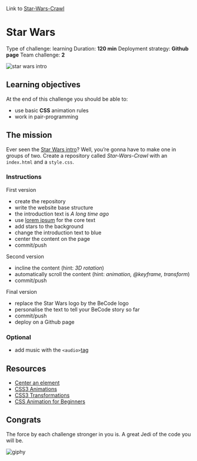 Link to [Star-Wars-Crawl]( https://marcoarata.github.io/Star-Wars-Crawl/)

# Star Wars
Type of challenge: learning
Duration: **120 min**
Deployment strategy: **Github page**
Team challenge: **2**

![star wars intro](https://github.com/luisromeroaraya/marco/blob/master/1.The-Field/4.HTML-CSS/introduction/images/star-wars.jpg)

## Learning objectives
At the end of this challenge you should be able to:
* use basic **CSS** animation rules
* work in pair-programming

## The mission
Ever seen the [Star Wars intro](https://www.youtube.com/watch?v=C587lNBQXAw)? Well, you’re gonna have to make one in groups of two. Create a repository called *Star-Wars-Crawl* with an ```index.html``` and a ```style.css```.

### Instructions
First version
* create the repository
* write the website base structure
* the introduction text is *A long time ago*
* use [lorem ipsum](https://en.lipsum.com/) for the core text
* add stars to the background
* change the introduction text to blue
* center the content on the page
* commit/push

Second version
* incline the content (hint: *3D rotation*)
* automatically scroll the content (hint: *animation, @keyframe, transform*)
* commit/push

Final version
* replace the Star Wars logo by the BeCode logo
* personalise the text to tell your BeCode story so far
* commit/push
* deploy on a Github page

### Optional
* add music with the ```<audio>```[tag](https://www.w3schools.com/tags/tag_audio.asp)

## Resources
* [Center an element](https://www.w3schools.com/css/css_align.asp)
* [CSS3 Animations](https://www.w3schools.com/css/css3_animations.asp)
* [CSS3 Transformations](https://www.w3schools.com/css/css3_3dtransforms.asp)
* [CSS Animation for Beginners](https://thoughtbot.com/blog/css-animation-for-beginners)

## Congrats
The force by each challenge stronger in you is. A great Jedi of the code you will be.

![giphy](https://camo.githubusercontent.com/71faeb9856ea48d04e65d37932a394b59036a700229c179ad4b5147a049067c5/68747470733a2f2f6d656469612e67697068792e636f6d2f6d656469612f366653634149515230503078572f67697068792e676966)
